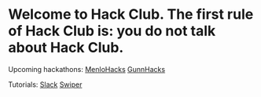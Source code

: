 # Welcome to Hack Club. The first rule of Hack Club is: you do not talk about Hack Club.


Upcoming hackathons:
[MenloHacks](www.menlohacks.com)
[GunnHacks](www.gunnhacks.com)

Tutorials:
[Slack](https://github.com/hackclub/hackclub/blob/master/SLACK.md)
[Swiper](https://github.com/hackclub/hackclub/tree/master/workshops/swiper)
